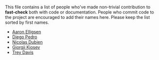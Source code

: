 This file contains a list of people who've made non-trivial contribution to **fast-check** both with code or documentation.
People who commit code to the project are encouraged to add their names here. Please keep the list sorted by first names.

- [Aaron Elligsen](https://github.com/hath995)
- [Diego Pedro](https://github/diegopedro94)
- [Nicolas Dubien](https://github.com/dubzzz)
- [Gjorgji Kjosev](https://github.com/spion)
- [Trey Davis](https://github.com/treydavis)
